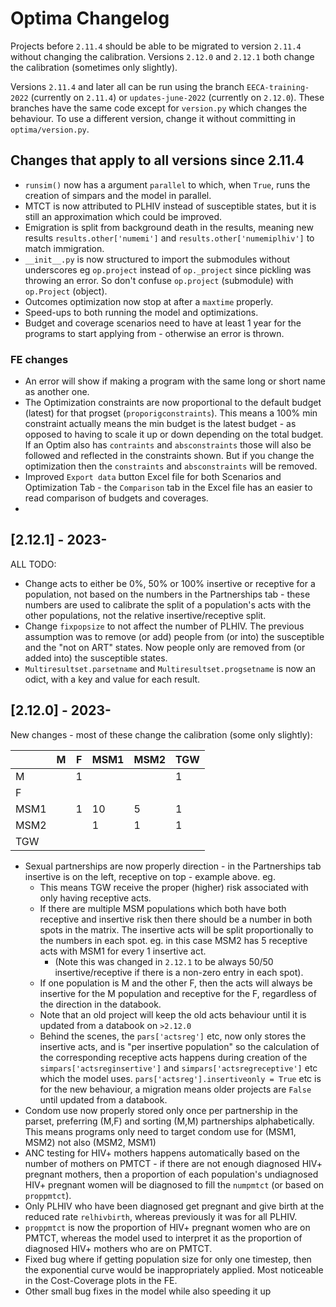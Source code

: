 # Optima Changelog

Projects before `2.11.4` should be able to be migrated to version `2.11.4` without changing the calibration. Versions `2.12.0` and `2.12.1` both change the calibration (sometimes only slightly).

Versions `2.11.4` and later all can be run using the branch `EECA-training-2022` (currently on `2.11.4`) or `updates-june-2022` (currently on `2.12.0`). These branches have the same code except for `version.py` which changes the behaviour.
To use a different version, change it without committing in `optima/version.py`.


## Changes that apply to __all__ versions since 2.11.4
 - `runsim()` now has a argument `parallel` to which, when `True`, runs the creation of simpars and the model in parallel.
 - MTCT is now attributed to PLHIV instead of susceptible states, but it is still an approximation which could be improved.
 - Emigration is split from background death in the results, meaning new results `results.other['numemi']` and `results.other['numemiplhiv']` to match immigration.
 - `__init__.py` is now structured to import the submodules without underscores eg `op.project` instead of `op._project` since pickling was throwing an error. So don't confuse `op.project` (submodule) with `op.Project` (object).
 - Outcomes optimization now stop at after a `maxtime` properly.
 - Speed-ups to both running the model and optimizations.
 - Budget and coverage scenarios need to have at least 1 year for the programs to start applying from - otherwise an error is thrown.

### FE changes
 - An error will show if making a program with the same long or short name as another one.
 - The Optimization constraints are now proportional to the default budget (latest) for that progset (`proporigconstraints`). This means a 100% min constraint actually means the min budget is the latest budget - as opposed to having to scale it up or down depending on the total budget. If an Optim also has `contraints` and `absconstraints` those will also be followed and reflected in the constraints shown. But if you change the optimization then the `constraints` and `absconstraints` will be removed.
 - Improved `Export data` button Excel file for both Scenarios and Optimization Tab - the `Comparison` tab in the Excel file has an easier to read comparison of budgets and coverages.
 -


## [2.12.1] - 2023-
ALL TODO:
 - Change acts to either be 0%, 50% or 100% insertive or receptive for a population, not based on the numbers in the Partnerships tab - these numbers are used to calibrate the split of a population's acts with the other populations, not the relative insertive/receptive split.
 - Change `fixpopsize` to not affect the number of PLHIV. The previous assumption was to remove (or add) people from (or into) the susceptible and the "not on ART" states. Now people only are removed from (or added into) the susceptible states.
 - `Multiresultset.parsetname` and `Multiresultset.progsetname` is now an odict, with a key and value for each result.


## [2.12.0] - 2023-
New changes - most of these change the calibration (some only slightly):

|       | M   | F   | MSM1 | MSM2 | TGW |
|-------|-----|-----|------|------|-----|
| M     |     | 1   |      |      | 1   |
| F     |     |     |      |      |     |
| MSM1  |     | 1   | 10   | 5    | 1   |
| MSM2  |     |     | 1    | 1    | 1   |
| TGW   |     |     |      |      |     |

 - Sexual partnerships are now properly direction - in the Partnerships tab insertive is on the left, receptive on top - example above.
eg.
   - This means TGW receive the proper (higher) risk associated with only having receptive acts.
   - If there are multiple MSM populations which both have both receptive and insertive risk then there should be a number in both spots in the matrix. The insertive acts will be split proportionally to the numbers in each spot. eg. in this case MSM2 has 5 receptive acts with MSM1 for every 1 insertive act.
     - (Note this was changed in `2.12.1` to be always 50/50 insertive/receptive if there is a non-zero entry in each spot).
   - If one population is M and the other F, then the acts will always be insertive for the M population and receptive for the F, regardless of the direction in the databook.
   - Note that an old project will keep the old acts behaviour until it is updated from a databook on `>2.12.0`
   - Behind the scenes, the `pars['actsreg']` etc, now only stores the insertive acts, and is "per insertive population" so the calculation of the corresponding receptive acts happens during creation of the `simpars['actsreginsertive']` and `simpars['actsregreceptive']` etc which the model uses. `pars['actsreg'].insertiveonly = True` etc is for the new behaviour, a migration means older projects are `False` until updated from a databook.
- Condom use now properly stored only once per partnership in the parset, preferring (M,F) and sorting (M,M) partnerships alphabetically. This means programs only need to target condom use for (MSM1, MSM2) not also (MSM2, MSM1)
- ANC testing for HIV+ mothers happens automatically based on the number of mothers on PMTCT - if there are not enough diagnosed HIV+ pregnant mothers, then a proportion of each population's undiagnosed HIV+ pregnant women will be diagnosed to fill the `numpmtct` (or based on `proppmtct`).
- Only PLHIV who have been diagnosed get pregnant and give birth at the reduced rate `relhivbirth`, whereas previously it was for all PLHIV.
- `proppmtct` is now the proportion of HIV+ pregnant women who are on PMTCT, whereas the model used to interpret it as the proportion of diagnosed HIV+ mothers who are on PMTCT.
- Fixed bug where if getting population size for only one timestep, then the exponential curve would be inappropriately applied. Most noticeable in the Cost-Coverage plots in the FE.
- Other small bug fixes in the model while also speeding it up

